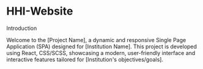 # HHI-Website


Introduction

Welcome to the [Project Name], a dynamic and responsive Single Page Application (SPA) designed for [Institution Name]. This project is developed using React, CSS/SCSS, showcasing a modern, user-friendly interface and interactive features tailored for [Institution's objectives/goals].
